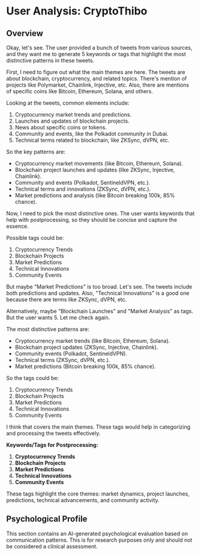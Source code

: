 # User Analysis: CryptoThibo

## Overview

<think>
Okay, let's see. The user provided a bunch of tweets from various sources, and they want me to generate 5 keywords or tags that highlight the most distinctive patterns in these tweets. 

First, I need to figure out what the main themes are here. The tweets are about blockchain, cryptocurrency, and related topics. There's mention of projects like Polymarket, Chainlink, Injective, etc. Also, there are mentions of specific coins like Bitcoin, Ethereum, Solana, and others. 

Looking at the tweets, common elements include:
1. Cryptocurrency market trends and predictions.
2. Launches and updates of blockchain projects.
3. News about specific coins or tokens.
4. Community and events, like the Polkadot community in Dubai.
5. Technical terms related to blockchain, like ZKSync, dVPN, etc.

So the key patterns are:
- Cryptocurrency market movements (like Bitcoin, Ethereum, Solana).
- Blockchain project launches and updates (like ZKSync, Injective, Chainlink).
- Community and events (Polkadot, SentineldVPN, etc.).
- Technical terms and innovations (ZKSync, dVPN, etc.).
- Market predictions and analysis (like Bitcoin breaking 100k, 85% chance).

Now, I need to pick the most distinctive ones. The user wants keywords that help with postprocessing, so they should be concise and capture the essence. 

Possible tags could be:
1. Cryptocurrency Trends
2. Blockchain Projects
3. Market Predictions
4. Technical Innovations
5. Community Events

But maybe "Market Predictions" is too broad. Let's see. The tweets include both predictions and updates. Also, "Technical Innovations" is a good one because there are terms like ZKSync, dVPN, etc. 

Alternatively, maybe "Blockchain Launches" and "Market Analysis" as tags. But the user wants 5. Let me check again.

The most distinctive patterns are:
- Cryptocurrency market trends (like Bitcoin, Ethereum, Solana).
- Blockchain project updates (ZKSync, Injective, Chainlink).
- Community events (Polkadot, SentineldVPN).
- Technical terms (ZKSync, dVPN, etc.).
- Market predictions (Bitcoin breaking 100k, 85% chance).

So the tags could be:
1. Cryptocurrency Trends
2. Blockchain Projects
3. Market Predictions
4. Technical Innovations
5. Community Events

I think that covers the main themes. These tags would help in categorizing and processing the tweets effectively.
</think>

**Keywords/Tags for Postprocessing:**  
1. **Cryptocurrency Trends**  
2. **Blockchain Projects**  
3. **Market Predictions**  
4. **Technical Innovations**  
5. **Community Events**  

These tags highlight the core themes: market dynamics, project launches, predictions, technical advancements, and community activity.

## Psychological Profile

This section contains an AI-generated psychological evaluation based on communication patterns. This is for research purposes only and should not be considered a clinical assessment.